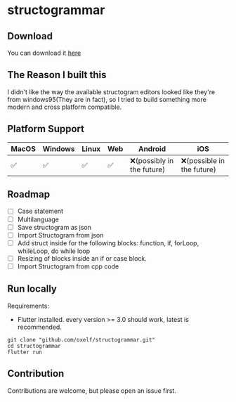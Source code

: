 # structogrammar

## Download
You can download it [here](github.com/oxelf/structogrammar/releases)

## The Reason I built this
I didn't like the way the available structogram
editors looked like they're from windows95(They are in fact),
so I tried to build something more modern and cross platform compatible.

## Platform Support
| MacOS | Windows | Linux  | Web | Android                   | iOS                       |
|-------|--------|--------|----|---------------------------|---------------------------|
| ✅     | ✅      | ✅      | ✅      | ❌(possibly in the future) | ❌(possible in the future) |

## Roadmap
- [ ] Case statement
- [ ] Multilanguage
- [ ] Save structogram as json
- [ ] Import Structogram from json
- [ ] Add struct inside for the following blocks: function, if, forLoop, whileLoop, do while loop
- [ ] Resizing of blocks inside an if or case block.
- [ ] Import Structogram from cpp code

## Run locally
Requirements:
- Flutter installed. every version >= 3.0 should work, latest is recommended.

```shell
git clone "github.com/oxelf/structogrammar.git"
cd structogrammar
flutter run
```

## Contribution
Contributions are welcome, but please open an issue first.

